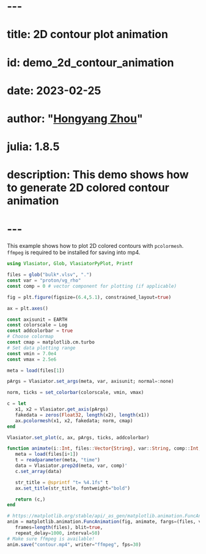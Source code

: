 # ---
# title: 2D contour plot animation
# id: demo_2d_contour_animation
# date: 2023-02-25
# author: "[Hongyang Zhou](https://github.com/henry2004y)"
# julia: 1.8.5
# description: This demo shows how to generate 2D colored contour animation
# ---

This example shows how to plot 2D colored contours with `pcolormesh`.
`ffmpeg` is required to be installed for saving into mp4.
```julia
using Vlasiator, Glob, VlasiatorPyPlot, Printf

files = glob("bulk*.vlsv", ".")
const var = "proton/vg_rho"
const comp = 0 # vector component for plotting (if applicable)

fig = plt.figure(figsize=(6.4,5.1), constrained_layout=true)

ax = plt.axes()

const axisunit = EARTH
const colorscale = Log
const addcolorbar = true
# Choose colormap
const cmap = matplotlib.cm.turbo
# Set data plotting range
const vmin = 7.0e4
const vmax = 2.5e6

meta = load(files[1])

pArgs = Vlasiator.set_args(meta, var, axisunit; normal=:none)

norm, ticks = set_colorbar(colorscale, vmin, vmax)

c = let
   x1, x2 = Vlasiator.get_axis(pArgs)
   fakedata = zeros(Float32, length(x2), length(x1))
   ax.pcolormesh(x1, x2, fakedata; norm, cmap)
end

Vlasiator.set_plot(c, ax, pArgs, ticks, addcolorbar)

function animate(i::Int, files::Vector{String}, var::String, comp::Int, c)
   meta = load(files[i+1])
   t = readparameter(meta, "time")
   data = Vlasiator.prep2d(meta, var, comp)'
   c.set_array(data)

   str_title = @sprintf "t= %4.1fs" t
   ax.set_title(str_title, fontweight="bold")

   return (c,)
end

# https://matplotlib.org/stable/api/_as_gen/matplotlib.animation.FuncAnimation.html
anim = matplotlib.animation.FuncAnimation(fig, animate, fargs=(files, var, comp, c),
   frames=length(files), blit=true,
   repeat_delay=1000, interval=50)
# Make sure ffmpeg is available!
anim.save("contour.mp4", writer="ffmpeg", fps=30)
```